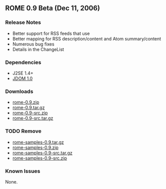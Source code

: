 ## ROME 0.9 Beta (Dec 11, 2006)

### Release Notes

-   Better support for RSS feeds that use
-   Better mapping for RSS description/content and Atom summary/content
-   Numerous bug fixes
-   Details in the ChangeList

### Dependencies

-   J2SE 1.4+
-   [JDOM 1.0](http://www.jdom.org/)

### Downloads

-   [rome-0.9.zip](./rome-0.9.zip)
-   [rome-0.9.tar.gz](./rome-0.9.tar.gz)
-   [rome-0.9-src.zip](./rome-0.9-src.zip)
-   [rome-0.9-src.tar.gz](./rome-0.9-src.tar.gz)

### TODO Remove
-   [rome-samples-0.9.tar.gz](./rome-samples-0.9.tar.gz)
-   [rome-samples-0.9.zip](./rome-samples-0.9.zip)
-   [rome-samples-0.9-src.tar.gz](./rome-samples-0.9-src.tar.gz)
-   [rome-samples-0.9-src.zip](./rome-samples-0.9-src.zip)

### Known Issues

None.
